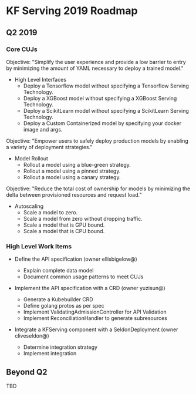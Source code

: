 # KF Serving 2019 Roadmap
## Q2 2019

### Core CUJs
Objective: "Simplify the user experience and provide a low barrier to entry by minimizing the amount of YAML necessary to deploy a trained model."
* High Level Interfaces
    * Deploy a Tensorflow model without specifying a Tensorflow Serving Technology.
    * Deploy a XGBoost model without specifying a XGBoost Serving Technology.
    * Deploy a ScikitLearn model without specifying a ScikitLearn Serving Technology.
    * Deploy a Custom Containerized model by specifying your docker image and args.

Objective: "Empower users to safely deploy production models by enabling a variety of deployment strategies." 
* Model Rollout
    * Rollout a model using a blue-green strategy.
    * Rollout a model using a pinned strategy.
    * Rollout a model using a canary strategy.

Objective: "Reduce the total cost of ownership for models by minimizing the delta between provisioned resources and request load."
* Autoscaling 
    * Scale a model to zero.
    * Scale a model from zero without dropping traffic.
    * Scale a model that is GPU bound.
    * Scale a model that is CPU bound.

### High Level Work Items
* Define the API specification (owner ellisbigelow@)
    * Explain complete data model
    * Document common usage patterns to meet CUJs

* Implement the API specification with a CRD (owner yuzisun@)
    * Generate a Kubebuilder CRD
    * Define golang protos as per spec
    * Implement ValidatingAdmissionController for API Validation
    * Implement ReconciliationHandler to generate subresources

* Integrate a KFServing component with a SeldonDeployment (owner cliveseldon@)
    * Determine integration strategy
    * Implement integration

## Beyond Q2
TBD